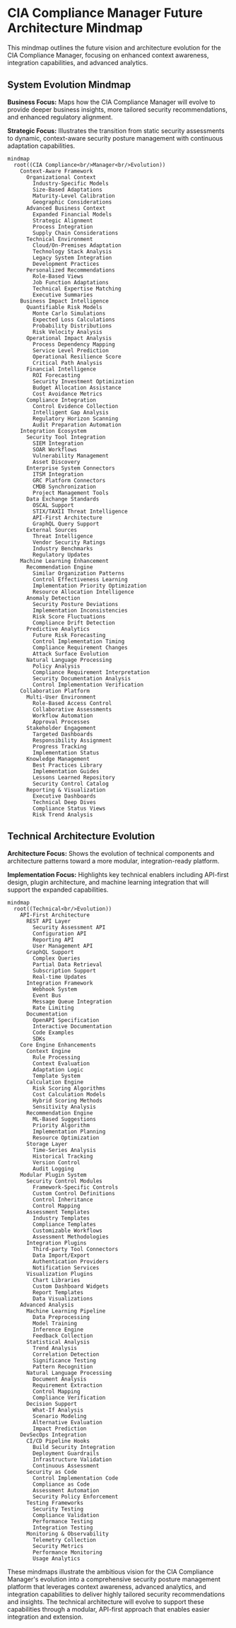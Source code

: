 # CIA Compliance Manager Future Architecture Mindmap

This mindmap outlines the future vision and architecture evolution for the CIA Compliance Manager, focusing on enhanced context awareness, integration capabilities, and advanced analytics.

## System Evolution Mindmap

**Business Focus:** Maps how the CIA Compliance Manager will evolve to provide deeper business insights, more tailored security recommendations, and enhanced regulatory alignment.

**Strategic Focus:** Illustrates the transition from static security assessments to dynamic, context-aware security posture management with continuous adaptation capabilities.

```mermaid
mindmap
  root((CIA Compliance<br/>Manager<br/>Evolution))
    Context-Aware Framework
      Organizational Context
        Industry-Specific Models
        Size-Based Adaptations
        Maturity-Level Calibration
        Geographic Considerations
      Advanced Business Context
        Expanded Financial Models
        Strategic Alignment
        Process Integration
        Supply Chain Considerations
      Technical Environment
        Cloud/On-Premises Adaptation
        Technology Stack Analysis
        Legacy System Integration
        Development Practices
      Personalized Recommendations
        Role-Based Views
        Job Function Adaptations
        Technical Expertise Matching
        Executive Summaries
    Business Impact Intelligence
      Quantifiable Risk Models
        Monte Carlo Simulations
        Expected Loss Calculations
        Probability Distributions
        Risk Velocity Analysis
      Operational Impact Analysis
        Process Dependency Mapping
        Service Level Prediction
        Operational Resilience Score
        Critical Path Analysis
      Financial Intelligence
        ROI Forecasting
        Security Investment Optimization
        Budget Allocation Assistance
        Cost Avoidance Metrics
      Compliance Integration
        Control Evidence Collection
        Intelligent Gap Analysis
        Regulatory Horizon Scanning
        Audit Preparation Automation
    Integration Ecosystem
      Security Tool Integration
        SIEM Integration
        SOAR Workflows
        Vulnerability Management
        Asset Discovery
      Enterprise System Connectors
        ITSM Integration
        GRC Platform Connectors
        CMDB Synchronization
        Project Management Tools
      Data Exchange Standards
        OSCAL Support
        STIX/TAXII Threat Intelligence
        API-First Architecture
        GraphQL Query Support
      External Sources
        Threat Intelligence
        Vendor Security Ratings
        Industry Benchmarks
        Regulatory Updates
    Machine Learning Enhancement
      Recommendation Engine
        Similar Organization Patterns
        Control Effectiveness Learning
        Implementation Priority Optimization
        Resource Allocation Intelligence
      Anomaly Detection
        Security Posture Deviations
        Implementation Inconsistencies
        Risk Score Fluctuations
        Compliance Drift Detection
      Predictive Analytics
        Future Risk Forecasting
        Control Implementation Timing
        Compliance Requirement Changes
        Attack Surface Evolution
      Natural Language Processing
        Policy Analysis
        Compliance Requirement Interpretation
        Security Documentation Analysis
        Control Implementation Verification
    Collaboration Platform
      Multi-User Environment
        Role-Based Access Control
        Collaborative Assessments
        Workflow Automation
        Approval Processes
      Stakeholder Engagement
        Targeted Dashboards
        Responsibility Assignment
        Progress Tracking
        Implementation Status
      Knowledge Management
        Best Practices Library
        Implementation Guides
        Lessons Learned Repository
        Security Control Catalog
      Reporting & Visualization
        Executive Dashboards
        Technical Deep Dives
        Compliance Status Views
        Risk Trend Analysis
```

## Technical Architecture Evolution

**Architecture Focus:** Shows the evolution of technical components and architecture patterns toward a more modular, integration-ready platform.

**Implementation Focus:** Highlights key technical enablers including API-first design, plugin architecture, and machine learning integration that will support the expanded capabilities.

```mermaid
mindmap
  root((Technical<br/>Evolution))
    API-First Architecture
      REST API Layer
        Security Assessment API
        Configuration API
        Reporting API
        User Management API
      GraphQL Support
        Complex Queries
        Partial Data Retrieval
        Subscription Support
        Real-time Updates
      Integration Framework
        Webhook System
        Event Bus
        Message Queue Integration
        Rate Limiting
      Documentation
        OpenAPI Specification
        Interactive Documentation
        Code Examples
        SDKs
    Core Engine Enhancements
      Context Engine
        Rule Processing
        Context Evaluation
        Adaptation Logic
        Template System
      Calculation Engine
        Risk Scoring Algorithms
        Cost Calculation Models
        Hybrid Scoring Methods
        Sensitivity Analysis
      Recommendation Engine
        ML-Based Suggestions
        Priority Algorithm
        Implementation Planning
        Resource Optimization
      Storage Layer
        Time-Series Analysis
        Historical Tracking
        Version Control
        Audit Logging
    Modular Plugin System
      Security Control Modules
        Framework-Specific Controls
        Custom Control Definitions
        Control Inheritance
        Control Mapping
      Assessment Templates
        Industry Templates
        Compliance Templates
        Customizable Workflows
        Assessment Methodologies
      Integration Plugins
        Third-party Tool Connectors
        Data Import/Export
        Authentication Providers
        Notification Services
      Visualization Plugins
        Chart Libraries
        Custom Dashboard Widgets
        Report Templates
        Data Visualizations
    Advanced Analysis
      Machine Learning Pipeline
        Data Preprocessing
        Model Training
        Inference Engine
        Feedback Collection
      Statistical Analysis
        Trend Analysis
        Correlation Detection
        Significance Testing
        Pattern Recognition
      Natural Language Processing
        Document Analysis
        Requirement Extraction
        Control Mapping
        Compliance Verification
      Decision Support
        What-If Analysis
        Scenario Modeling
        Alternative Evaluation
        Impact Prediction
    DevSecOps Integration
      CI/CD Pipeline Hooks
        Build Security Integration
        Deployment Guardrails
        Infrastructure Validation
        Continuous Assessment
      Security as Code
        Control Implementation Code
        Compliance as Code
        Assessment Automation
        Security Policy Enforcement
      Testing Frameworks
        Security Testing
        Compliance Validation
        Performance Testing
        Integration Testing
      Monitoring & Observability
        Telemetry Collection
        Security Metrics
        Performance Monitoring
        Usage Analytics
```

These mindmaps illustrate the ambitious vision for the CIA Compliance Manager's evolution into a comprehensive security posture management platform that leverages context awareness, advanced analytics, and integration capabilities to deliver highly tailored security recommendations and insights. The technical architecture will evolve to support these capabilities through a modular, API-first approach that enables easier integration and extension.
